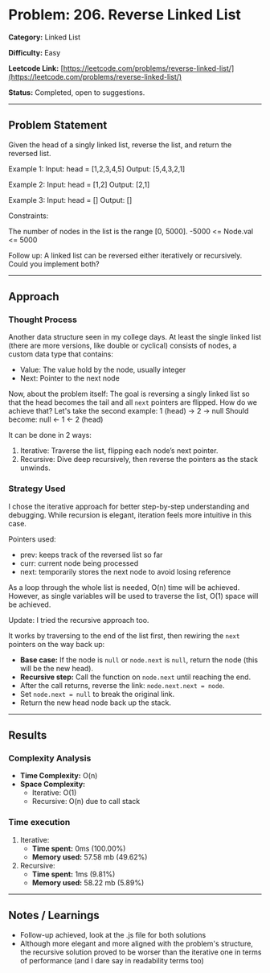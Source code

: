 # Problem: 206. Reverse Linked List
**Category:** Linked List

**Difficulty:** Easy

**Leetcode Link:** [https://leetcode.com/problems/reverse-linked-list/](https://leetcode.com/problems/reverse-linked-list/)

**Status:** Completed, open to suggestions.

---

## Problem Statement
Given the head of a singly linked list, reverse the list, and return the reversed list.

Example 1:
Input: head = [1,2,3,4,5]
Output: [5,4,3,2,1]

Example 2:
Input: head = [1,2]
Output: [2,1]

Example 3:
Input: head = []
Output: []

Constraints:

The number of nodes in the list is the range [0, 5000].
-5000 <= Node.val <= 5000
 

Follow up: A linked list can be reversed either iteratively or recursively. Could you implement both?

---
## Approach

### Thought Process

Another data structure seen in my college days. At least the single linked list (there are more versions, like double or cyclical) consists of nodes, a custom data type that contains:

- Value: The value hold by the node, usually integer
- Next: Pointer to the next node

Now, about the problem itself: The goal is reversing a singly linked list so that the head becomes the tail and all `next` pointers are flipped. How do we achieve that? Let's take the second example:
1 (head) -> 2 -> null
Should become:
null <- 1 <- 2 (head)

It can be done in 2 ways:

1. Iterative: Traverse the list, flipping each node’s next pointer.
2. Recursive: Dive deep recursively, then reverse the pointers as the stack unwinds.



### Strategy Used

I chose the iterative approach for better step-by-step understanding and debugging. While recursion is elegant, iteration feels more intuitive in this case.

Pointers used:

- prev: keeps track of the reversed list so far
- curr: current node being processed
- next: temporarily stores the next node to avoid losing reference

As a loop through the whole list is needed, O(n) time will be achieved. However, as single variables will be used to traverse the list, O(1) space will be achieved.

Update: I tried the recursive approach too.

It works by traversing to the end of the list first, then rewiring the `next` pointers on the way back up:

- **Base case:** If the node is `null` or `node.next` is `null`, return the node (this will be the new head).
- **Recursive step:** Call the function on `node.next` until reaching the end.
- After the call returns, reverse the link: `node.next.next = node`.
- Set `node.next = null` to break the original link.
- Return the new head node back up the stack.

---
## Results
### Complexity Analysis
- **Time Complexity:** O(n)
- **Space Complexity:**
    - Iterative: O(1)
    - Recursive: O(n) due to call stack

### Time execution
1. Iterative:
    - **Time spent:** 0ms (100.00%)
    - **Memory used:** 57.58 mb (49.62%)
2. Recursive:
    - **Time spent:** 1ms (9.81%)
    - **Memory used:** 58.22 mb (5.89%)
    
---
## Notes / Learnings
- Follow-up achieved, look at the .js file for both solutions
- Although more elegant and more aligned with the problem's structure, the recursive solution proved to be worser than the iterative one in terms of performance (and I dare say in readability terms too)
